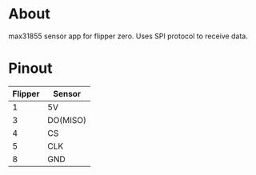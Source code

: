 # About

max31855 sensor app for flipper zero. Uses SPI protocol to receive data.

# Pinout

Flipper | Sensor
--------|-------
1       | 5V
3       | DO(MISO)
4       | CS
5       | CLK
8       | GND
